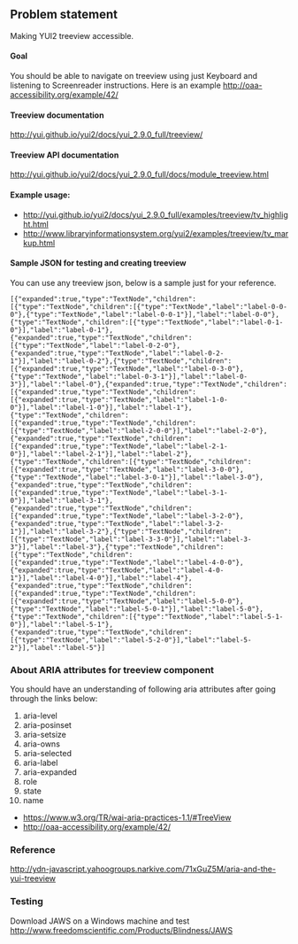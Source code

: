 ## Problem statement
Making YUI2 treeview accessible.

#### Goal
You should be able to navigate on treeview using just Keyboard and listening to Screenreader instructions. Here is an example http://oaa-accessibility.org/example/42/

#### Treeview documentation
http://yui.github.io/yui2/docs/yui_2.9.0_full/treeview/

#### Treeview API documentation
http://yui.github.io/yui2/docs/yui_2.9.0_full/docs/module_treeview.html

#### Example usage:
* http://yui.github.io/yui2/docs/yui_2.9.0_full/examples/treeview/tv_highlight.html
* http://www.libraryinformationsystem.org/yui2/examples/treeview/tv_markup.html

#### Sample JSON for testing and creating treeview
You can use any treeview json, below is a sample just for your reference.
```
[{"expanded":true,"type":"TextNode","children":[{"type":"TextNode","children":[{"type":"TextNode","label":"label-0-0-0"},{"type":"TextNode","label":"label-0-0-1"}],"label":"label-0-0"},{"type":"TextNode","children":[{"type":"TextNode","label":"label-0-1-0"}],"label":"label-0-1"},{"expanded":true,"type":"TextNode","children":[{"type":"TextNode","label":"label-0-2-0"},{"expanded":true,"type":"TextNode","label":"label-0-2-1"}],"label":"label-0-2"},{"type":"TextNode","children":[{"expanded":true,"type":"TextNode","label":"label-0-3-0"},{"type":"TextNode","label":"label-0-3-1"}],"label":"label-0-3"}],"label":"label-0"},{"expanded":true,"type":"TextNode","children":[{"expanded":true,"type":"TextNode","children":[{"expanded":true,"type":"TextNode","label":"label-1-0-0"}],"label":"label-1-0"}],"label":"label-1"},{"type":"TextNode","children":[{"expanded":true,"type":"TextNode","children":[{"type":"TextNode","label":"label-2-0-0"}],"label":"label-2-0"},{"expanded":true,"type":"TextNode","children":[{"expanded":true,"type":"TextNode","label":"label-2-1-0"}],"label":"label-2-1"}],"label":"label-2"},{"type":"TextNode","children":[{"type":"TextNode","children":[{"expanded":true,"type":"TextNode","label":"label-3-0-0"},{"type":"TextNode","label":"label-3-0-1"}],"label":"label-3-0"},{"expanded":true,"type":"TextNode","children":[{"expanded":true,"type":"TextNode","label":"label-3-1-0"}],"label":"label-3-1"},{"expanded":true,"type":"TextNode","children":[{"expanded":true,"type":"TextNode","label":"label-3-2-0"},{"expanded":true,"type":"TextNode","label":"label-3-2-1"}],"label":"label-3-2"},{"type":"TextNode","children":[{"type":"TextNode","label":"label-3-3-0"}],"label":"label-3-3"}],"label":"label-3"},{"type":"TextNode","children":[{"type":"TextNode","children":[{"expanded":true,"type":"TextNode","label":"label-4-0-0"},{"expanded":true,"type":"TextNode","label":"label-4-0-1"}],"label":"label-4-0"}],"label":"label-4"},{"expanded":true,"type":"TextNode","children":[{"expanded":true,"type":"TextNode","children":[{"expanded":true,"type":"TextNode","label":"label-5-0-0"},{"type":"TextNode","label":"label-5-0-1"}],"label":"label-5-0"},{"type":"TextNode","children":[{"type":"TextNode","label":"label-5-1-0"}],"label":"label-5-1"},{"expanded":true,"type":"TextNode","children":[{"type":"TextNode","label":"label-5-2-0"}],"label":"label-5-2"}],"label":"label-5"}]
```

### About ARIA attributes for treeview component
You should have an understanding of following aria attributes after going through the links below:
1. aria-level
2. aria-posinset
3. aria-setsize
4. aria-owns
5. aria-selected
6. aria-label
7. aria-expanded
7. role
8. state
9. name

* https://www.w3.org/TR/wai-aria-practices-1.1/#TreeView 
* http://oaa-accessibility.org/example/42/



### Reference
http://ydn-javascript.yahoogroups.narkive.com/71xGuZ5M/aria-and-the-yui-treeview

### Testing
Download JAWS on a Windows machine and test
http://www.freedomscientific.com/Products/Blindness/JAWS






